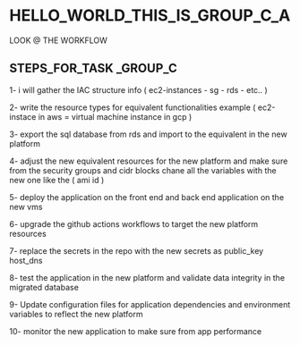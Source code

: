 
# HELLO_WORLD_THIS_IS_GROUP_C_A

LOOK @ THE WORKFLOW
## STEPS_FOR_TASK _GROUP_C

1- i will gather the IAC structure info ( ec2-instances - sg - rds - etc.. )

2- write the resource types for equivalent functionalities example ( ec2-instace in aws = virtual machine instance in gcp ) 

3- export the sql database from rds and import to the equivalent in the new platform 

4- adjust the new equivalent resources for the new platform and make sure from the security groups and cidr blocks chane all the variables with the new one like the ( ami id ) 

5- deploy the application on the front end and back end application on the new vms 

6- upgrade the github actions workflows to target the new platform resources 

7- replace the secrets in the repo with the new secrets as public_key host_dns 

8- test the application in the new platform and validate data integrity in the migrated database 

9- Update configuration files for application dependencies and environment variables to reflect the new platform 

10- monitor the new application to make sure from app performance
